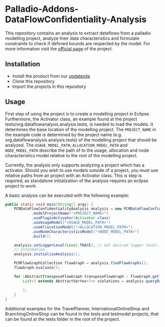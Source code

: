 # Palladio-Addons-DataFlowConfidentiality-Analysis

This repository contains an analysis to extract dataflows from a palladio modelling project,
analyze their data characteristics and formulate constraints to check if definied bounds are respected by the model.
For more information visit the [official page](https://fluidtrust.ipd.kit.edu/home/) of the project.

## Installation

- Install the product from our [updatesite](https://updatesite.palladio-simulator.com/DataFlowAnalysis/product/nightly/) 
- Clone this repository
- Import the projects in this repository 

## Usage

First step of using the project is to create a modelling project in Eclipse.
Furthermore, the Activator class,
an example found at the project tests/org.dataflowanalysis.analysis.tests,
is needed to load the models.
It determines the base location of the modelling project.
The `PROJECT_NAME` in the example code is determined by the project name
(e.g. org.dataflowanalysis.analysis.tests) of the modelling project that should be analyzed.
The `USAGE_MODEL_PATH`, `ALLOCATION_MODEL_PATH` and `NODE_MODEL_PATH` describe the path of to the usage, allocation and node characteristics model relative to the root of the modelling project.

Currently, the analysis only supports analyzing a project which has a activator.
Should you wish to use models outside of a project, you must use relative paths from an project with an Activator class.
This is step is required, as standalone initialization of the analysis requires an eclipse project to work.

A basic analysis can be executed with the following example:

```java
public static void main(String[] args) {
    PCMDataFlowConfidentialityAnalysis analysis = new PCMDataFlowConfidentialityAnalysisBuilder().standalone()
            .modelProjectName("<PROJECT_NAME>")
            .usePluginActivator(Activator.class)
            .useUsageModel("<USAGE_MODEL_PATH>")
            .useAllocationModel("<ALLOCATION_MODEL_PATH>")
            .useNodeCharacteristicsModel("<NODE_MODEL_PATH>")
            .build();

    analysis.setLoggerLevel(Level.TRACE); // Set desired logger level. Level.TRACE provides additional propagation
    // Information
    analysis.initializeAnalysis();

    PCMFlowGraphCollection flowGraph = analysis.findFlowGraphs();
    flowGraph.evaluate();

    for (AbstractTransposeFlowGraph transposeFlowGraph : flowGraph.getTransposeFlowGraphs()) {
        List<? extends AbstractVertex<?>> violations = analysis.queryDataFlow(transposeFlowGraph, it -> false // Constraint goes here, return true, if
                                                                                                          // constraint is violated
        );
    }
}
```

Additional examples for the TravelPlanner, InternationalOnlineShop and BranchingOnlineShop can be found in the tests and testmodel projects, that can be found at the tests folder in the root of the project.

